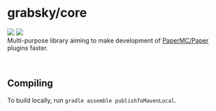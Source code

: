 # grabsky/core
[![](https://github.com/Grabsky/core/actions/workflows/gradle.yml/badge.svg)](https://github.com/Grabsky/core/actions/workflows/gradle.yml)
[![](https://www.codefactor.io/repository/github/grabsky/core/badge/main)](https://www.codefactor.io/repository/github/grabsky/core/overview/main)  
Multi-purpose library aiming to make development of [PaperMC/Paper](https://github.com/PaperMC/Paper) plugins faster.

<br />

## Compiling

To build locally, run `gradle assemble publishToMavenLocal`. 
